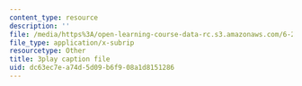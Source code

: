 ```yaml
---
content_type: resource
description: ''
file: /media/https%3A/open-learning-course-data-rc.s3.amazonaws.com/6-262-discrete-stochastic-processes-spring-2011/dc63ec7ea74d5d09b6f908a1d8151286_K-iHODiS0-8.vtt
file_type: application/x-subrip
resourcetype: Other
title: 3play caption file
uid: dc63ec7e-a74d-5d09-b6f9-08a1d8151286
---
```

